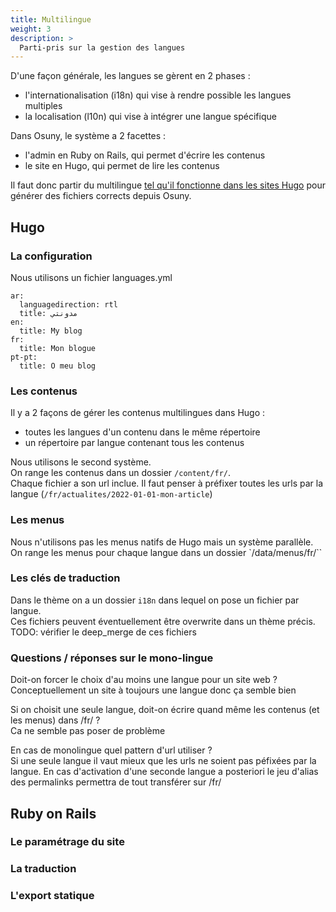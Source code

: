 ```yaml
---
title: Multilingue
weight: 3
description: >
  Parti-pris sur la gestion des langues
---
```


D'une façon générale, les langues se gèrent en 2 phases :
- l'internationalisation (i18n) qui vise à rendre possible les langues multiples
- la localisation (l10n) qui vise à intégrer une langue spécifique

Dans Osuny, le système a 2 facettes :
- l'admin en Ruby on Rails, qui permet d'écrire les contenus
- le site en Hugo, qui permet de lire les contenus

Il faut donc partir du multilingue [tel qu'il fonctionne dans les sites Hugo](https://gohugo.io/content-management/multilingual/) pour générer des fichiers corrects depuis Osuny.

## Hugo

### La configuration

Nous utilisons un fichier languages.yml
```
ar:
  languagedirection: rtl
  title: مدونتي
en:
  title: My blog
fr:
  title: Mon blogue
pt-pt:
  title: O meu blog
```

### Les contenus

Il y a 2 façons de gérer les contenus multilingues dans Hugo :
- toutes les langues d'un contenu dans le même répertoire
- un répertoire par langue contenant tous les contenus

Nous utilisons le second système.  
On range les contenus dans un dossier `/content/fr/`.  
Chaque fichier a son url inclue. Il faut penser à préfixer toutes les urls par la langue (`/fr/actualites/2022-01-01-mon-article`)

### Les menus

Nous n'utilisons pas les menus natifs de Hugo mais un système parallèle.
On range les menus pour chaque langue dans un dossier `/data/menus/fr/``

### Les clés de traduction

Dans le thème on a un dossier `i18n` dans lequel on pose un fichier par langue.  
Ces fichiers peuvent éventuellement être overwrite dans un thème précis.  
TODO: vérifier le deep_merge de ces fichiers

### Questions / réponses sur le mono-lingue

Doit-on forcer le choix d'au moins une langue pour un site web ?  
Conceptuellement un site à toujours une langue donc ça semble bien  

Si on choisit une seule langue, doit-on écrire quand même les contenus (et les menus) dans /fr/ ?  
Ca ne semble pas poser de problème  

En cas de monolingue quel pattern d'url utiliser ?  
Si une seule langue il vaut mieux que les urls ne soient pas péfixées par la langue. En cas d'activation d'une seconde langue a posteriori le jeu d'alias des permalinks permettra de tout transférer sur /fr/

## Ruby on Rails

### Le paramétrage du site

### La traduction

### L'export statique
